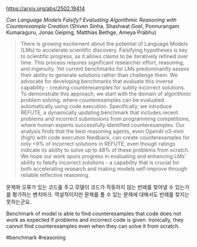 https://arxiv.org/abs/2502.19414

*Can Language Models Falsify? Evaluating Algorithmic Reasoning with Counterexample Creation* (Shiven Sinha, Shashwat Goel, Ponnurangam Kumaraguru, Jonas Geiping, Matthias Bethge, Ameya Prabhu)

> There is growing excitement about the potential of Language Models (LMs) to accelerate scientific discovery. Falsifying hypotheses is key to scientific progress, as it allows claims to be iteratively refined over time. This process requires significant researcher effort, reasoning, and ingenuity. Yet current benchmarks for LMs predominantly assess their ability to generate solutions rather than challenge them. We advocate for developing benchmarks that evaluate this inverse capability - creating counterexamples for subtly incorrect solutions. To demonstrate this approach, we start with the domain of algorithmic problem solving, where counterexamples can be evaluated automatically using code execution. Specifically, we introduce REFUTE, a dynamically updating benchmark that includes recent problems and incorrect submissions from programming competitions, where human experts successfully identified counterexamples. Our analysis finds that the best reasoning agents, even OpenAI o3-mini (high) with code execution feedback, can create counterexamples for only <9% of incorrect solutions in REFUTE, even though ratings indicate its ability to solve up to 48% of these problems from scratch. We hope our work spurs progress in evaluating and enhancing LMs' ability to falsify incorrect solutions - a capability that is crucial for both accelerating research and making models self-improve through reliable reflective reasoning.

문제와 오류가 있는 코드를 주고 모델이 코드가 작동하지 않는 반례를 찾아낼 수 있는가를 평가하는 벤치마크. 역설적이지만 문제를 풀 수 있는 문제에 대해서도 반례를 찾지는 못하는군요.

<english>
Benchmark of model is able to find counterexamples that code does not work as expected if problems and incorrect code is given. Ironically, they cannot find counterexamples even when they can solve it from scratch.
</english>

#benchmark #reasoning 